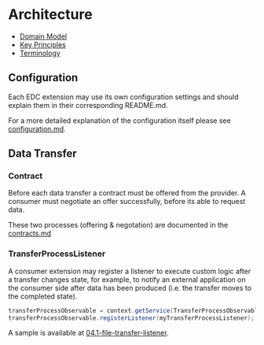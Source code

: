 # Architecture

- [Domain Model](domain-model.md)
- [Key Principles](coding-principles.md)
- [Terminology](terminology.md)

## Configuration

Each EDC extension may use its own configuration settings and should explain them in their corresponding README.md.

For a more detailed explanation of the configuration itself please see [configuration.md](configuration/README.md).

## Data Transfer

### Contract

Before each data transfer a contract must be offered from the provider. A consumer must negotiate an offer successfully,
before its able to request data.

These two processes (offering & negotation) are documented in the [contracts.md](usage-control/contracts.md)

### TransferProcessListener

A consumer extension may register a listener to execute custom logic after a transfer changes state, for example, to notify an external application on the consumer side after data has been produced (i.e. the transfer moves to the completed state).

```java
transferProcessObservable = context.getService(TransferProcessObservable.class);
transferProcessObservable.registerListener(myTransferProcessListener);
```

A sample is available at [04.1-file-transfer-listener](../../../samples/04.1-file-transfer-listener/).
